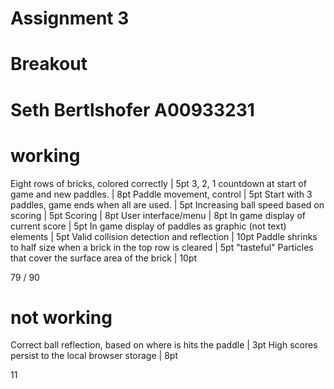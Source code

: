 # Assignment 3
# Breakout
# Seth Bertlshofer A00933231

# working
Eight rows of bricks, colored correctly                             | 5pt
3, 2, 1 countdown at start of game and new paddles.                 | 8pt
Paddle movement, control                                            | 5pt
Start with 3 paddles, game ends when all are used.                  | 5pt
Increasing ball speed based on scoring                              | 5pt
Scoring                                                             | 8pt
User interface/menu                                                 | 8pt
In game display of current score                                    | 5pt
In game display of paddles as graphic (not text) elements           | 5pt
Valid collision detection and reflection                            | 10pt
Paddle shrinks to half size when a brick in the top row is cleared  | 5pt
"tasteful" Particles that cover the surface area of the brick       | 10pt

79 / 90


# not working
Correct ball reflection, based on where is hits the paddle          | 3pt
High scores persist to the local browser storage                    | 8pt

11